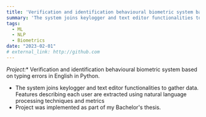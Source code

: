 ```yaml
---
title: 'Verification and identification behavioural biometric system based on typing errors in English in Python.'
summary: 'The system joins keylogger and text editor functionalities to gather data. Features describing each user are extracted using natural language processing techniques and metrics.'
tags:
  - ML
  - NLP
  - Biometrics
date: "2023-02-01"
# external_link: http://github.com
---
```

*Project:** Verification and identification behavioural biometric system based on typing errors in English in Python.
- The system joins keylogger and text editor functionalities to gather data. Features describing each user are extracted using natural language processing techniques and metrics
- Project was implemented as part of my Bachelor's thesis.
